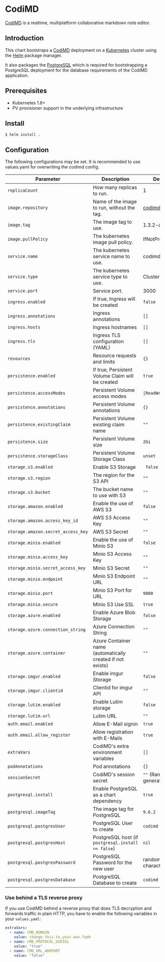 # CodiMD

[CodiMD](https://codimd.org) is a realtime, multiplatform collaborative markdown note editor.

## Introduction

This chart bootstraps a [CodiMD](https://github.com/codimd/container) deployment on a [Kubernetes](http://kubernetes.io) cluster using the [Helm](https://helm.sh) package manager.

It also packages the [PostgreSQL](https://github.com/kubernetes/charts/tree/master/stable/postgresql) which is required for bootstrapping a PostgreSQL deployment for the database requirements of the CodiMD application.

## Prerequisites

- Kubernetes 1.8+
- PV provisioner support in the underlying infrastructure

## Install

```console
$ helm install .
```

## Configuration

The following configurations may be set. It is recommended to use values.yaml for overwriting the codimd config.

Parameter | Description | Default
--------- | ----------- | -------
`replicaCount` | How many replicas to run. | 1
`image.repository` | Name of the image to run, without the tag. | [codimd/server](https://github.com/codimd/server)
`image.tag` | The image tag to use. | 1.3.2-alpine
`image.pullPolicy` | The kubernetes image pull policy. | IfNotPresent
`service.name` | The kubernetes service name to use. | codimd
`service.type` | The kubernetes service type to use. | ClusterIP
`service.port` | Service port. | 3000
`ingress.enabled` | If true, Ingress will be created | `false`
`ingress.annotations` | Ingress annotations | `[]`
`ingress.hosts` | Ingress hostnames | `[]`
`ingress.tls` | Ingress TLS configuration (YAML) | `[]`
`resources` | Resource requests and limits | `{}`
`persistence.enabled` | If true, Persistent Volume Claim will be created | `true`
`persistence.accessModes` | Persistent Volume access modes | `[ReadWriteOnce]`
`persistence.annotations` | Persistent Volume annotations | `{}`
`persistence.existingClaim` | Persistent Volume existing claim name | `""`
`persistence.size` | Persistent Volume size | `2Gi`
`persistence.storageClass` | Persistent Volume Storage Class |  `unset`
`storage.s3.enabled` | Enable S3 Storage | ` false`
`storage.s3.region` | The region for the S3 API | `""`
`storage.s3.bucket` | The bucket name to use with S3 | `""`
`storage.amazon.enabled` | Enable the use of AWS S3 | `false`
`storage.amazon.access_key_id` | AWS S3 Access Key | `""`
`storage.amazon.secret_access_key` | AWS S3 Secret | `""`
`storage.minio.enabled` | Enable the use of Minio S3 | `false`
`storage.minio.access_key` | Minio S3 Access Key | `""`
`storage.minio.secret_access_key` | Minio S3 Secret | `""`
`storage.minio.endpoint` | Minio S3 Endpoint URL | `""`
`storage.minio.port` | Minio S3 Port for URL | `9000`
`storage.minio.secure` | Minio S3 Use SSL | `true`
`storage.azure.enabled` | Enable Azure Blob Storage | `false`
`storage.azure.connection_string` | Azure Connection String | `""`
`storage.azure.container` | Azure Container name (automatically created if not exists) | `""`
`storage.imgur.enabled` | Enable imgur Storage | `false`
`storage.imgur.clientid` | Clientid for imgur API | `""`
`storage.lutim.enabled` | Enable Lutim storage | `false`
`storage.lutim.url` | Lutim URL | `""`
`auth.email.enabled` | Allow E-Mail signin | `true`
`auth.email.allow_register` | Allow registration with E-Mails| `true`
`extraVars` | CodiMD's extra environment variables | `[]`
`podAnnotations` | Pod annotations | `{}`
`sessionSecret` | CodiMD's session secret | `""` (Randomly generated)
`postgresql.install` | Enable PostgreSQL as a chart dependency | `true`
`postgresql.imageTag` | The image tag for PostgreSQL | `9.6.2`
`postgresql.postgresUser` | PostgreSQL User to create | `codimd`
`postgresql.postgresHost` | PostgreSQL host (if `postgresql.install == false`)  | `nil`
`postgresql.postgresPassword` | PostgreSQL Password for the new user | random 10 characters
`postgresql.postgresDatabase` | PostgreSQL Database to create | `codimd`

### Use behind a TLS reverse proxy

If you use CodiMD behind a reverse proxy that does TLS decryption and forwards traffic in plain HTTP, you have to enable the following variables in your `values.yaml`:

```yaml
extraVars:
  - name: CMD_DOMAIN
    value: change.this.to.your.own.fqdn
  - name: CMD_PROTOCOL_USESSL
    value: "true"
  - name: CMD_URL_ADDPORT
    value: "false"
```

